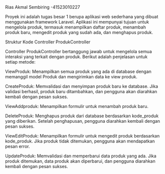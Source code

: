 Rias Akmal Sembiring -41523010227

Proyek ini adalah tugas besar 1 berupa aplikasi web sederhana yang dibuat menggunakan framework Laravel. Aplikasi ini mempunyai tujuan
untuk mengelola produk, termasuk menampilkan daftar produk, menambah produk baru, mengedit produk yang sudah ada, dan menghapus produk.

Struktur Kode
Controller ProdukController

Controller ProdukController bertanggung jawab untuk mengelola semua interaksi yang terkait dengan produk. Berikut adalah penjelasan untuk setiap metode:

ViewProduk: Menampilkan semua produk yang ada di database dengan memanggil model Produk dan mengirimkan data ke view produk.

CreateProduk: Memvalidasi dan menyimpan produk baru ke database. Jika validasi berhasil, produk baru ditambahkan, dan pengguna akan diarahkan kembali dengan pesan sukses.

ViewAddproduk: Menampilkan formulir untuk menambah produk baru.

DeleteProduk: Menghapus produk dari database berdasarkan kode_produk yang diberikan. Setelah penghapusan, pengguna diarahkan kembali dengan pesan sukses.

ViewEditProduk: Menampilkan formulir untuk mengedit produk berdasarkan kode_produk. Jika produk tidak ditemukan, pengguna akan mendapatkan pesan error.

UpdateProduk: Memvalidasi dan memperbarui data produk yang ada. Jika produk ditemukan, data produk akan diperbarui, dan pengguna diarahkan kembali dengan pesan sukses.

